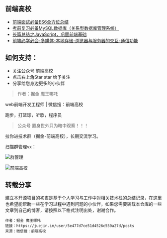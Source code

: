 ## 前端高校

* [前端面试必备ES6全方位总结](https://mp.weixin.qq.com/s/68iG9LWXKzp7x4wyy5McJA)
* [考前复习必备MySQL数据库（关系型数据库管理系统）](https://mp.weixin.qq.com/s/7o4-irgWosLRJ1GLTo3gmw)
* [长篇总结之JavaScript，巩固前端基础](https://mp.weixin.qq.com/s/lphythZhxUxi1TQiFT6Hpg)
* [前端必学必会-多媒体-本地存储-浏览器与服务器的交互-通信功能](https://mp.weixin.qq.com/s/cTsaN9kbu9qHk_weaPKkoQ)


## 如何支持：

- 关注公众号 前端高校
- 点击右上角Star star 给予关注
- 分享给您身边更多的小伙伴

> 作者：掘金 魔王哪吒

web前端开发工程师 | 微信搜：前端高校

跑步，打篮球，听歌，程序员

> 公众号 置身世外只为暗中观察！！！

拉你进技术群（掘金-前端高校），长期交流学习。

扫描群管理vx：

![群管理](https://cdn.jsdelivr.net/gh/webVueBlog/dadapic/img/微信图片_20200308212330.jpg)


![前端高校](https://cdn.jsdelivr.net/gh/webVueBlog/dadapic/img/微信图片_20200308211731.jpg)

## 转载分享

建立本开源项目的初衷是基于个人学习与工作中对相关技术栈的总结记录，在这里也希望能帮助一些在学习过程中遇到问题的小伙伴，如果您需要转载本仓库的一些文章到自己的博客，请按照以下格式注明出处，谢谢合作。

    作者：掘金 魔王哪吒
    链接：https://juejin.im/user/5e477d7ce51d4526c550a27d/posts
    来源：微信搜：前端高校